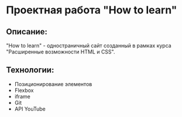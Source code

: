 # Проектная работа "How to learn"

## Описание: 

"How to learn" - одностраничный сайт созданный в рамках курса "Расширенные возможности HTML и CSS".

## Технологии:

* Позиционирование элементов
* Flexbox
* iframe
* Git
* API YouTube

<!-- 
For reviewer:
  В уроке "Оформление репозитория. README.md" - Что писать в README.md:
"Планы по доработке проекта, если они есть. Например: «исправить X с помощью Y, чтобы получить Z». Если планов по доработке нет, не пишите о планах вовсе. Лучше ничего, чем абстрактное «сделать рефакторинг». В общем, чем конкретнее — тем лучше."
  В чек листе нет требования описания планов по доработке. Я планов по доработке, на данный момент, не имею.  
-->